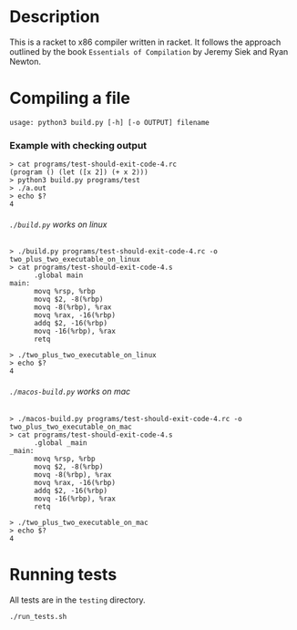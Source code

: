 # Description
This is a racket to x86 compiler written in racket. It follows the approach outlined by the book `Essentials of Compilation` by Jeremy Siek and Ryan Newton.

# Compiling a file 
```
usage: python3 build.py [-h] [-o OUTPUT] filename
```

### Example with checking output
```
> cat programs/test-should-exit-code-4.rc
(program () (let ([x 2]) (+ x 2)))
> python3 build.py programs/test
> ./a.out
> echo $?
4
```

###### `./build.py` works on linux
```
> ./build.py programs/test-should-exit-code-4.rc -o two_plus_two_executable_on_linux
> cat programs/test-should-exit-code-4.s
      .global main
main:
      movq %rsp, %rbp
      movq $2, -8(%rbp)
      movq -8(%rbp), %rax
      movq %rax, -16(%rbp)
      addq $2, -16(%rbp)
      movq -16(%rbp), %rax
      retq

> ./two_plus_two_executable_on_linux
> echo $?
4
```

###### `./macos-build.py` works on mac
```
> ./macos-build.py programs/test-should-exit-code-4.rc -o two_plus_two_executable_on_mac
> cat programs/test-should-exit-code-4.s
      .global _main
_main:
      movq %rsp, %rbp
      movq $2, -8(%rbp)
      movq -8(%rbp), %rax
      movq %rax, -16(%rbp)
      addq $2, -16(%rbp)
      movq -16(%rbp), %rax
      retq

> ./two_plus_two_executable_on_mac
> echo $?
4
```

# Running tests
All tests are in the `testing` directory.

```
./run_tests.sh
```
